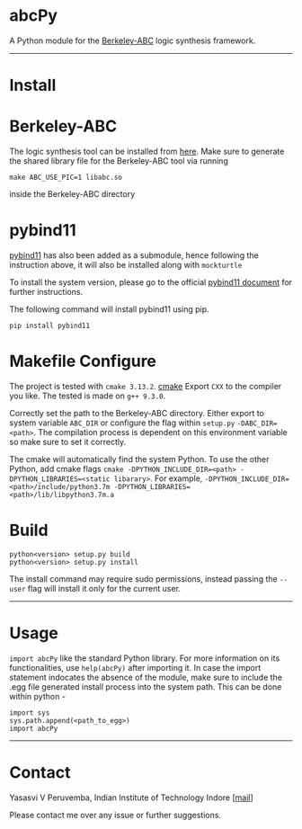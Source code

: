 # abcPy
A Python module for the [Berkeley-ABC](https://github.com/berkeley-abc/abc) logic synthesis framework.

--------
# Install

# Berkeley-ABC
The logic synthesis tool can be installed from [here](https://github.com/berkeley-abc/abc). Make sure to generate the shared library file for the Berkeley-ABC tool via running
```
make ABC_USE_PIC=1 libabc.so
```
inside the Berkeley-ABC directory

# pybind11
[pybind11](https://github.com/pybind/pybind11) has also been added as a submodule, hence following the instruction above, it will also be installed along with `mockturtle`

To install the system version, please go to the official [pybind11 document](http://pybind11.readthedocs.org/en/master) for further instructions.

The following command will install pybind11 using pip.
```
pip install pybind11
```

# Makefile Configure

The project is tested with `cmake 3.13.2`. [cmake](https://cmake.org/)
Export `CXX` to the compiler you like. The tested is made on `g++ 9.3.0`.

Correctly set the path to the Berkeley-ABC directory. Either export to system variable `ABC_DIR` or configure the flag within `setup.py` `-DABC_DIR=<path>`. The compilation process is dependent on this environment variable so make sure to set it correctly.

The cmake will automatically find the system Python.
To use the other Python, add cmake flags `cmake -DPYTHON_INCLUDE_DIR=<path> -DPYTHON_LIBRARIES=<static libarary>`.
For example, `-DPYTHON_INCLUDE_DIR=<path>/include/python3.7m -DPYTHON_LIBRARIES=<path>/lib/libpython3.7m.a`

# Build
```
python<version> setup.py build
python<version> setup.py install
```

The install command may require sudo permissions, instead passing the `--user` flag will install it only for the current user.

--------
# Usage

`import abcPy` like the standard Python library. For more information on its functionalities, use `help(abcPy)` after importing it.
In case the import statement indocates the absence of the module, make sure to include the .egg file generated install process into the system path. This can be done within python -
```
import sys
sys.path.append(<path_to_egg>)
import abcPy
```

--------
# Contact
Yasasvi V Peruvemba, Indian Institute of Technology Indore  \[[mail](ee170002061@iiti.ac.in)\]

Please contact me over any issue or further suggestions.


